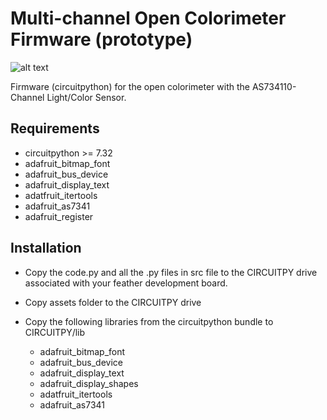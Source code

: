 # Multi-channel Open Colorimeter Firmware (prototype) 

![alt text](/images/open_colorimeter.png)

Firmware (circuitpython) for the open colorimeter with the AS734110-Channel
Light/Color Sensor. 

## Requirements 

* circuitpython >= 7.32
* adafruit_bitmap_font
* adafruit_bus_device
* adafruit_display_text
* adatfruit_itertools
* adafruit_as7341
* adafruit_register

## Installation

* Copy the code.py and all the .py files in src file to the CIRCUITPY drive associated with
your feather development board. 

* Copy assets folder to the CIRCUITPY drive

* Copy the following libraries from the circuitpython bundle to CIRCUITPY/lib

    - adafruit_bitmap_font
    - adafruit_bus_device
    - adafruit_display_text
    - adafruit_display_shapes
    - adatfruit_itertools
    - adafruit_as7341
  


